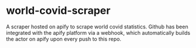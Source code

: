 # world-covid-scraper
A scraper hosted on apify to scrape world covid statistics. Github has been integrated with the apify platform via a webhook, which automatically builds the actor on apify upon every push to this repo. 
